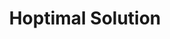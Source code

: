 ---
title: Hoptimal Solution
bjcp_cat: Imperial IPA (14 C)
brew_date: July 29, 2017
type: homebrew_recipe
short_description: Third iteration of a New England IPA with a bad pun for a name
page_url: /recipes/Hoptimal_Solution.html
---